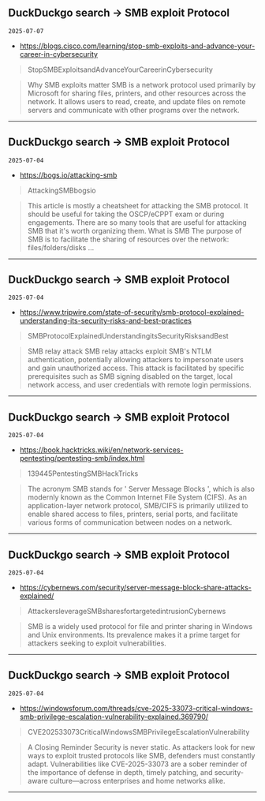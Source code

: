 ## DuckDuckgo search -> SMB exploit Protocol
`2025-07-07`

* https://blogs.cisco.com/learning/stop-smb-exploits-and-advance-your-career-in-cybersecurity

<blockquote>
 StopSMBExploitsandAdvanceYourCareerinCybersecurity
</blockquote>
<blockquote>
Why SMB exploits matter SMB is a network protocol used primarily by Microsoft for sharing files, printers, and other resources across the network. It allows users to read, create, and update files on remote servers and communicate with other programs over the network.
</blockquote>

---

## DuckDuckgo search -> SMB exploit Protocol
`2025-07-04`

* https://bogs.io/attacking-smb

<blockquote>
 AttackingSMBbogsio
</blockquote>
<blockquote>
This article is mostly a cheatsheet for attacking the SMB protocol. It should be useful for taking the OSCP/eCPPT exam or during engagements. There are so many tools that are useful for attacking SMB that it's worth organizing them. What is SMB The purpose of SMB is to facilitate the sharing of resources over the network: files/folders/disks ...
</blockquote>

---

## DuckDuckgo search -> SMB exploit Protocol
`2025-07-04`

* https://www.tripwire.com/state-of-security/smb-protocol-explained-understanding-its-security-risks-and-best-practices

<blockquote>
 SMBProtocolExplainedUnderstandingitsSecurityRisksandBest
</blockquote>
<blockquote>
SMB relay attack SMB relay attacks exploit SMB's NTLM authentication, potentially allowing attackers to impersonate users and gain unauthorized access. This attack is facilitated by specific prerequisites such as SMB signing disabled on the target, local network access, and user credentials with remote login permissions.
</blockquote>

---

## DuckDuckgo search -> SMB exploit Protocol
`2025-07-04`

* https://book.hacktricks.wiki/en/network-services-pentesting/pentesting-smb/index.html

<blockquote>
 139445PentestingSMBHackTricks
</blockquote>
<blockquote>
The acronym SMB stands for ' Server Message Blocks ', which is also modernly known as the Common Internet File System (CIFS). As an application-layer network protocol, SMB/CIFS is primarily utilized to enable shared access to files, printers, serial ports, and facilitate various forms of communication between nodes on a network.
</blockquote>

---

## DuckDuckgo search -> SMB exploit Protocol
`2025-07-04`

* https://cybernews.com/security/server-message-block-share-attacks-explained/

<blockquote>
 AttackersleverageSMBsharesfortargetedintrusionCybernews
</blockquote>
<blockquote>
SMB is a widely used protocol for file and printer sharing in Windows and Unix environments. Its prevalence makes it a prime target for attackers seeking to exploit vulnerabilities.
</blockquote>

---

## DuckDuckgo search -> SMB exploit Protocol
`2025-07-04`

* https://windowsforum.com/threads/cve-2025-33073-critical-windows-smb-privilege-escalation-vulnerability-explained.369790/

<blockquote>
 CVE202533073CriticalWindowsSMBPrivilegeEscalationVulnerability
</blockquote>
<blockquote>
A Closing Reminder Security is never static. As attackers look for new ways to exploit trusted protocols like SMB, defenders must constantly adapt. Vulnerabilities like CVE-2025-33073 are a sober reminder of the importance of defense in depth, timely patching, and security-aware culture—across enterprises and home networks alike.
</blockquote>

---

